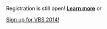 Registration is still open! **[Learn more](/vbs/)** or

<a href="/vbs_registration/" class="button success radius">Sign up for VBS 2014!</a>